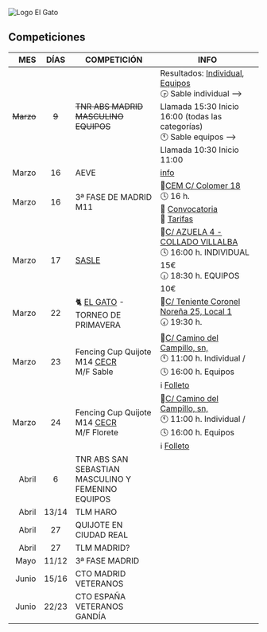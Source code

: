 
![Logo El Gato](https://i0.wp.com/weareelgato.com/wp-content/uploads/2017/04/pie.png?resize=1024%2C124&ssl=1)

## Competiciones

| MES       | DÍAS     | COMPETICIÓN | INFO |
|----------:|:--------:|-------------|------|
|~~Marzo~~  |   ~~9~~  | ~~TNR ABS MADRID MASCULINO EQUIPOS~~ | Resultados: [Individual](https://app.skermo.org/ranking/public/RFEE/competition/7885), [Equipos](https://app.skermo.org/client/1/463e194a18c901d2344e388abf2cf216.pdf)<br> :clock330: Sable individual –> Llamada 15:30 Inicio 16:00 (todas las categorías)<br> :clock11: Sable equipos –> Llamada 10:30 Inicio 11:00|
|Marzo      |   16     | AEVE | [info](https://aevesgrima.es/evento/copa-aeve-2024/) |
|Marzo      |   16     | 3ª FASE DE MADRID M11 | 📍[CEM C/ Colomer 18](https://maps.app.goo.gl/W2imdmb46W1kwhvr7)<br>:clock4: 16 h.<br>🔗 [Convocatoria](https://us15.campaign-archive.com/?u=7cbc6d1c5e64de6ca4b08b9aa&id=a798c01286)<br>💸 [Tarifas](https://weareelgato.com/wp-content/uploads/2023/10/Tarifas-competiciones-Hoja-1-2.pdf)
|Marzo      |   17     | [SASLE](https://www.instagram.com/sasle_esgrima/) |📍[C/ AZUELA 4 - COLLADO VILLALBA](https://maps.app.goo.gl/iBuhXxem1i7Eo4PJ9)<br>🕓 16:00 h. INDIVIDUAL 15€<br>🕡 18:30 h. EQUIPOS 10€ |
|Marzo      |   22     | 🐈 [EL GATO](https://weareelgato.com) - TORNEO DE PRIMAVERA | 📍[C/ Teniente Coronel Noreña 25, Local 1](https://maps.app.goo.gl/5oFfYiqmkU5BUS6q8)<br>🕢 19:30 h.
|Marzo | 23 | Fencing Cup Quijote M14 [CECR](https://www.cecr.es/)<br>M/F Sable| 📍[C/ Camino del Campillo, sn,](https://goo.gl/maps/fkAUxTzjARx5LMFe9)<br>:clock11: 11:00 h. Individual / 🕓 16:00 h. Equipos<br> ℹ️  [Folleto](files/u14_2024_dossier.pdf) |
|Marzo | 24 | Fencing Cup Quijote M14 [CECR](https://www.cecr.es/)<br>M/F Florete| 📍[C/ Camino del Campillo, sn,](https://goo.gl/maps/fkAUxTzjARx5LMFe9)<br>:clock11: 11:00 h. Individual / 🕓 16:00 h. Equipos <br> ℹ️  [Folleto](files/u14_2024_dossier.pdf) |
|Abril      |   6      | TNR ABS SAN SEBASTIAN<br>MASCULINO Y FEMENINO EQUIPOS|
|Abril      |   13/14  | TLM HARO|
|Abril      |   27     | QUIJOTE EN CIUDAD REAL|
|Abril      |   27     | TLM MADRID?|
|Mayo       |   11/12  | 3ª FASE MADRID|
|Junio      |   15/16  | CTO MADRID VETERANOS|
|Junio      |   22/23  | CTO ESPAÑA VETERANOS GANDÍA|
